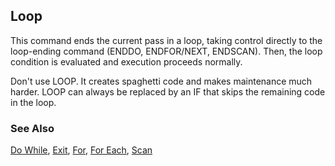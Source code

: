 ## Loop

This command ends the current pass in a loop, taking control directly to the loop-ending command (ENDDO, ENDFOR/NEXT, ENDSCAN). Then, the loop condition is evaluated and execution proceeds normally.

Don't use LOOP. It creates spaghetti code and makes maintenance much harder. LOOP can always be replaced by an IF that skips the remaining code in the loop.

### See Also

[Do While](s4g252.md), [Exit](s4g253.md), [For](s4g254.md), [For Each](s4g688.md), [Scan](s4g256.md)